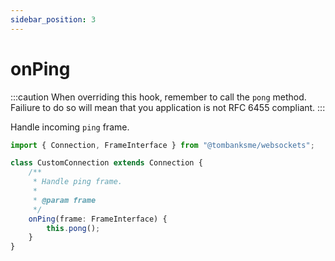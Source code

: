 ```yaml
---
sidebar_position: 3
---
```


# onPing

:::caution
When overriding this hook, remember to call the `pong` method. Failiure to do so will mean
that you application is not RFC 6455 compliant.
:::

Handle incoming `ping` frame.

```typescript title='/src/CustomConnection.ts'
import { Connection, FrameInterface } from "@tombanksme/websockets";

class CustomConnection extends Connection {
	/**
	 * Handle ping frame.
	 *
	 * @param frame
	 */
	onPing(frame: FrameInterface) {
		this.pong();
	}
}
```
